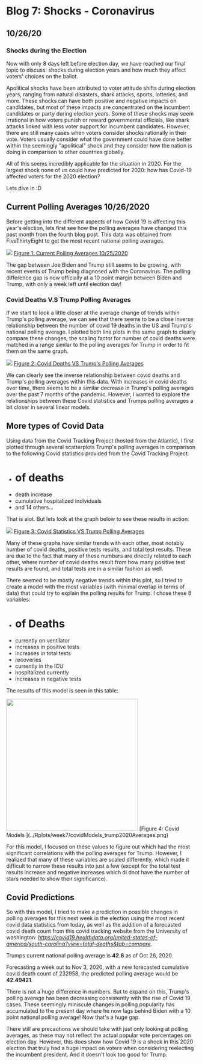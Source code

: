 # Blog 7: Shocks - Coronavirus
## 10/26/20

### Shocks during the Election

Now with only 8 days left before election day, we have reached our final topic to discuss: shocks during election years and how much they affect voters' choices on the ballot.

Apolitical shocks have been attributed to voter attitude shifts during election years, ranging from natural disasters, shark attacks, sports, lotteries, and more. These shocks can have both positive and negative impacts on candidates, but most of these impacts are concentrated on the incumbent candidates or party during election years. Some of these shocks may seem irrational in how voters punish or reward governmental officials, like shark attacks linked with less voter support for incumbent candidates. However, there are still many cases when voters consider shocks rationally in their vote. Voters usually consider what the government could have done better within the seemingly "apolitical" shock and they consider how the nation is doing in comparison to other countries globally.

All of this seems incredibly applicable for the situation in 2020. For the largest shock none of us could have predicted for 2020: how has Covid-19 affected voters for the 2020 election?

Lets dive in :D

## Current Polling Averages 10/26/2020

Before getting into the different aspects of how Covid 19 is affecting this year's election, lets first see how the polling averages have changed this past month from the fourth blog post. This data was obtained from FiveThirtyEight to get the most recent national polling averages.

![](../Rplots/week7/JoeVSDonald.png)
[Figure 1: Current Polling Averages 10/25/2020](../Rplots/week7/JoeVSDonald.png)

The gap between Joe Biden and Trump still seems to be growing, with recent events of Trump being diagnosed with the Coronavirus. The polling difference gap is now officially at a 10 point margin between Biden and Trump, with only a week left until election day!

### Covid Deaths V.S Trump Polling Averages

If we start to look a little closer at the average change of trends within Trump's polling average, we can see that there seems to be a close inverse relationship between the number of covid 19 deaths in the US and Trump's national polling average. I plotted both line plots in the same graph to clearly compare these changes; the scaling factor for number of covid deaths were matched in a range similar to the polling averages for Trump in order to fit them on the same graph.

![](../Rplots/week7/Donald_CovidDeaths.png)
[Figure 2: Covid Deaths VS Trump's Polling Averages ](../Rplots/week7/Donald_CovidDeaths.png)

We can clearly see the inverse relationship between covid deaths and Trump's polling averages within this data. With increases in covid deaths over time, there seems to be a similar decrease in Trump's polling averages over the past 7 months of the pandemic. However, I wanted to explore the relationships between these Covid statistics and Trumps polling averages a bit closer in several linear models.

## More types of Covid Data

Using data from the Covid Tracking Project (hosted from the Atlantic), I first plotted through several scatterplots Trump's polling averages in comparison to the following Covid statistics provided from the Covid Tracking Project:
- # of deaths
- death increase
- cumulative hospitalized individuals
- and 14 others...

That is alot. But lets look at the graph below to see these results in action:

![](../Rplots/week7/CovidVsTrump_models.png)
[Figure 3: Covid Statistics VS Trump Polling Averages ](../Rplots/week7/CovidVsTrump_models.png)

Many of these graphs have similar trends with each other, most notably number of covid deaths, positive tests results, and total test results. These are due to the fact that many of these numbers are directly related to each other, where number of covid deaths result from how many positive test results are found, and total tests are in a similar fashion as well. 

There seemed to be mostly negative trends within this plot, so I tried to create a model with the most variables (with minimal overlap in terms of data) that could try to explain the polling results for Trump. I chose these 8 variables:

- # of Deaths
- currently on ventilator
- increases in positive tests
- increases in total tests
- recoveries
- currently in the ICU
- hospitalized currently
- increases in negative tests

The results of this model is seen in this table:

<img src="../Rplots/week7/covidModels_trump2020Averages.png" width="350">
[Figure 4: Covid Models  ](../Rplots/week7/covidModels_trump2020Averages.png)

For this model, I focused on these values to figure out which had the most significant correlations with the polling averages for Trump. However, I realized that many of these variables are scaled differently, which made it difficult to narrow these results into just a few (except for the total test results increase and negative increases which di dnot have the number of stars needed to show their significance).

## Covid Predictions 

So with this model, I tried to make a prediction in possible changes in polling averages for this next week in the election using the most recent covid data statistics from today, as well as the addition of a forecasted covid death count from this covid tracking website from the University of washington: *https://covid19.healthdata.org/united-states-of-america/south-carolina?view=total-deaths&tab=compare*.

Trumps current national polling average is **42.6** as of Oct 26, 2020. 

Forecasting a week out to Nov 3, 2020, with a new forecasted cumulative covid death count of 232958, the predicted polling average would be **42.49421**.

There is not a huge difference in numbers. But to expand on this, Trump's polling average has been decreasing consistently with the rise of Covid 19 cases. These seemingly miniscule changes in polling popularity has accumulated to the present day where he now lags behind Biden with a 10 point national polling average! Now that's a huge gap. 

There still are precautions we should take with just only looking at polling averages, as these may not reflect the actual popular vote percentages on election day. However, this does show how Covid 19 is a shock in this 2020 election that truly had a huge impact on voters when considering reelecting the incumbent president. And it doesn't look too good for Trump.
